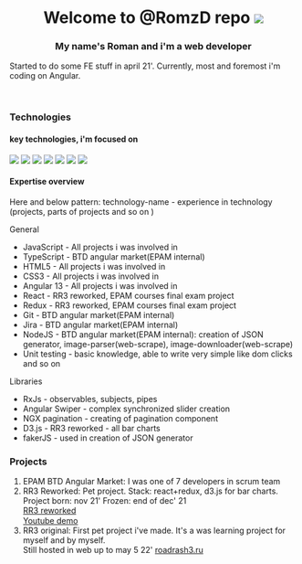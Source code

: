 <h1 align='center'> Welcome to @RomzD repo 
  <img src=https://readme-typing-svg.herokuapp.com?color=%23000000&size=16&center=true&vCenter=true&height=10&width=80&duration=4000&lines=.+.+.+.>
</h1>
<h3 align=center> My name's Roman and i'm a web developer </h3>
<p>Started to do some FE stuff in april 21'. Currently, most and foremost i'm coding on Angular.</p>
</br>
<h3>Technologies </h3>
<h4>key technologies, i'm focused on</h4>
<p> 
<img src="https://img.shields.io/badge/javascript-%23323330.svg?style=for-the-badge&logo=javascript&logoColor=%23F7DF1E" />
<img src="https://img.shields.io/badge/typescript-%23007ACC.svg?style=for-the-badge&logo=typescript&logoColor=white" />
<img src="https://img.shields.io/badge/html5-%23E34F26.svg?style=for-the-badge&logo=html5&logoColor=white">
<img src="https://img.shields.io/badge/css3-%231572B6.svg?style=for-the-badge&logo=css3&logoColor=white">
<img src="https://img.shields.io/badge/angular-%23DD0031.svg?style=for-the-badge&logo=angular&logoColor=white">
<img src="https://img.shields.io/badge/git-%23F05033.svg?style=for-the-badge&logo=git&logoColor=white" />
<img src="https://img.shields.io/badge/jira-%230A0FFF.svg?style=for-the-badge&logo=jira&logoColor=white">

</p>
<h4>Expertise overview </h4>
<p>Here and below pattern: technology-name  - experience in technology (projects, parts of projects and so on )
<p/>
<p>General</p>
<ul>
  <li>JavaScript - All projects i was involved in</li>
  <li>TypeScript - BTD angular market(EPAM internal)</li>
  <li>HTML5 - All projects i was involved in</li>
  <li>CSS3 - All projects i was involved in</li>
  <li>Angular 13 - All projects i was involved in </li>
  <li>React - RR3 reworked, EPAM courses final exam project </li>
  <li>Redux - RR3 reworked, EPAM courses final exam project </li>
  <li>Git  - BTD angular market(EPAM internal) </li>
  <li>Jira - BTD angular market(EPAM internal) </li>
  <li>NodeJS - BTD angular market(EPAM internal): creation of JSON generator, image-parser(web-scrape), image-downloader(web-scrape) </li>
  <li>Unit testing - basic knowledge, able to write very simple like dom clicks and so on</li>
</ul>
<p>Libraries</p>
<ul>
  <li>RxJs - observables, subjects, pipes</li>
  <li>Angular Swiper - complex synchronized slider creation </li>
  <li>NGX pagination - creating of pagination component</li>
  <li>D3.js - RR3 reworked - all bar charts</li>
  <li>fakerJS - used in creation of JSON generator</li>
</ul>
<h3>Projects</h3>
<ol> 
  <li>EPAM BTD Angular Market: I was one of 7 developers in scrum team</li>
  <li>RR3 Reworked: Pet project. Stack: react+redux, d3.js for bar charts. </br>
      Project born: nov 21' Frozen: end of dec' 21 </br>
     <a href="https://github.com/RomzD/RR3-reworked-frozen-upload">RR3 reworked</a> </br>
     <a href="">Youtube demo</a> <img height="15" width="15" src="https://cdn-icons-png.flaticon.com/512/711/711245.png">
  </li>
  <li>RR3 original: First pet project i've made. It's a was learning project for myself and by myself.</br> Still hosted in web up to may 5 22' 
    <a href="https://www.roadrash3.ru">roadrash3.ru</a> </li>
</ol>
 

